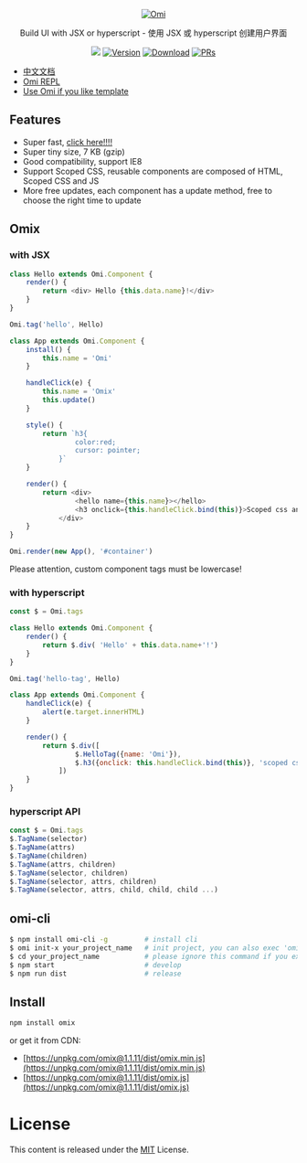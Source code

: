 <p align="center">
  <a href="##Omix"><img src="http://images2017.cnblogs.com/blog/105416/201708/105416-20170807145434955-1872305404.png" alt="Omi"></a>
</p>
<p align="center">
Build UI with JSX or hyperscript - 使用 JSX 或 hyperscript 创建用户界面
</p>
<p align="center">
  <a href="https://travis-ci.org/AlloyTeam/omix"><img src="https://travis-ci.org/AlloyTeam/omix.svg"></a>
  <a href="https://www.npmjs.com/package/omix"><img src="https://img.shields.io/npm/v/omix.svg" alt="Version"></a>
  <a href="https://www.npmjs.com/package/omix"><img src="https://img.shields.io/npm/dm/omix.svg" alt="Download"></a>
  <a href="CONTRIBUTING.md"><img src="https://img.shields.io/badge/PRs-welcome-brightgreen.svg" alt="PRs"></a>
</p>


* [中文文档](./docs/README.md)
* [Omi REPL](https://alloyteam.github.io/omix/repl/)
* [Use Omi if you like template](https://github.com/AlloyTeam/omi)

## Features

* Super fast, [click here!!!!](https://alloyteam.github.io/omix/example/perfs)
* Super tiny size, 7 KB (gzip)
* Good compatibility, support IE8
* Support Scoped CSS, reusable components are composed of HTML, Scoped CSS and JS
* More free updates, each component has a update method, free to choose the right time to update

## Omix 

### with JSX

``` js
class Hello extends Omi.Component {
    render() {
        return <div> Hello {this.data.name}!</div>
    }
}

Omi.tag('hello', Hello)

class App extends Omi.Component {
    install() {
        this.name = 'Omi'
    }

    handleClick(e) {
        this.name = 'Omix' 
        this.update()
    }

    style() {
        return `h3{
	            color:red;
	            cursor: pointer;
	        }`
    }

    render() {
        return <div>
	            <hello name={this.name}></hello>
	            <h3 onclick={this.handleClick.bind(this)}>Scoped css and event test! click me!</h3>
	        </div>
    }
}

Omi.render(new App(), '#container')
```

Please attention, custom component tags must be lowercase!

### with hyperscript

``` js
const $ = Omi.tags

class Hello extends Omi.Component {
    render() {
        return $.div( 'Hello' + this.data.name+'!')
    }
}

Omi.tag('hello-tag', Hello)

class App extends Omi.Component {
    handleClick(e) {
        alert(e.target.innerHTML)
    }

    render() {
        return $.div([
	            $.HelloTag({name: 'Omi'}),
	            $.h3({onclick: this.handleClick.bind(this)}, 'scoped css and event test! click me!')
	        ])
    }
}
```

### hyperscript API

```js
const $ = Omi.tags
$.TagName(selector)
$.TagName(attrs)
$.TagName(children)
$.TagName(attrs, children)
$.TagName(selector, children)
$.TagName(selector, attrs, children)
$.TagName(selector, attrs, child, child, child ...)
```

## omi-cli

```bash
$ npm install omi-cli -g         # install cli
$ omi init-x your_project_name   # init project, you can also exec 'omi init-x' in an empty folder
$ cd your_project_name           # please ignore this command if you executed 'omi init' in an empty folder
$ npm start                      # develop
$ npm run dist                   # release
```

## Install

``` bash
npm install omix
```

or get it from CDN:

* [https://unpkg.com/omix@1.1.11/dist/omix.min.js](https://unpkg.com/omix@1.1.11/dist/omix.min.js)
* [https://unpkg.com/omix@1.1.11/dist/omix.js](https://unpkg.com/omix@1.1.11/dist/omix.js)

# License
This content is released under the [MIT](http://opensource.org/licenses/MIT) License.
